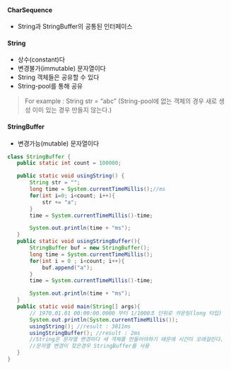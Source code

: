 #### CharSequence
* String과 StringBuffer의 공통된 인터페이스
#### String
* 상수(constant)다
* 변경불가(immutable) 문자열이다
* String 객체들은 공유할 수 있다
* String-pool를 통해 공유
> For example : String str = “abc” (String-pool에 없는 객체의 경우 새로 생성 이미 있는 경우 만들지 않는다.)
#### StringBuffer
* 변경가능(mutable) 문자열이다
 ```java
class StringBuffer {
	public static int count = 100000;

	public static void usingString() {
		String str = "";
		long time = System.currentTimeMillis();//ms
		for(int i=0; i<count; i++){
			str += "a";
		}
		time = System.currentTimeMillis()-time;

		System.out.println(time + "ms");
	}
	public static void usingStringBuffer(){
		StringBuffer buf = new StringBuffer();
		long time = System.currentTimeMillis();
		for(int i = 0 ; i<count; i++){
			buf.append("a");
		}
		time = System.currentTimeMillis()-time;

		System.out.println(time + "ms");
	}
	public static void main(String[] args){
		// 1970.01.01 00:00:00.0000 부터 1/1000초 단위로 카운팅(long 타입)
		System.out.println(System.currentTimeMillis());
		usingString(); //result : 3811ms
		usingStringBuffer(); //result : 2ms
		//String은 문자열 변경마다 새 객체를 만들어야하기 때문에 시간이 오래걸린다.
		//문자열 변경이 잦은경우 StringBuffer를 사용
	}
}
```
